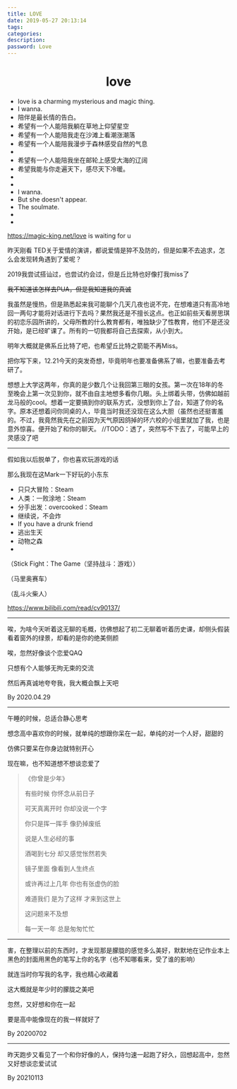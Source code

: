 ```yaml
---
title: LOVE
date: 2019-05-27 20:13:14
tags:
categories:
description:
password: Love
---
```






# <center>love</center>



- love is a charming mysterious and magic thing.
- I wanna.
- 陪伴是最长情的告白。
- 希望有一个人能陪我躺在草地上仰望星空
- 希望有一个人能陪我走在沙滩上看潮涨潮落
- 希望有一个人能陪我漫步于森林感受自然的气息
- 
- 希望有一个人能陪我坐在邮轮上感受大海的辽阔
- 希望我能与你走遍天下，感尽天下冷暖。
- 
- 
- I wanna.
- But she doesn't appear.
- The soulmate.
- 
- 





https://magic-king.net/love is waiting for u





昨天刚看 TED关于爱情的演讲，都说爱情是猝不及防的，但是如果不去追求，怎么会发现转角遇到了爱呢？

2019我尝试搭讪过，也尝试约会过，但是丘比特也好像打我miss了

~~我不知道该怎样去PUA，但是我知道我的真诚~~

我虽然是慢热，但是熟悉起来我可能聊个几天几夜也说不完，在想难道只有高冷地回一两句才能将对话进行下去吗？果然我还是不擅长这点。也正如前些天看房思琪的初恋乐园所讲的，父母所教的什么教育都有，唯独缺少了性教育，他们不是还没开始，是已经旷课了。所有的一切我都将自己去探索，从小到大。

明年大概就是佛系丘比特了吧，也希望丘比特之箭能不再Miss。







把你写下来，12.21今天的突发奇想，毕竟明年也要准备佛系了嘛，也要准备去考研了。

想想上大学这两年，你真的是少数几个让我回第三眼的女孩。第一次在18年的冬至晚会上第一次见到你，就不由自主地想多看你几眼。头上绑着头带，仿佛如越前龙马般的cool。想着一定要搞到你的联系方式，没想到你上了台，知道了你的名字。原本还想着问你同桌的人，毕竟当时我还没现在这么大胆（虽然也还挺害羞的。不过，我竟然我先在之前因为天气原因鸽掉的环六校的小组里就加了我，也是意外惊喜。便开始了和你的聊天。
//TODO：透了，突然写不下去了，可能早上的灵感没了吧





------



假如我以后脱单了，你也喜欢玩游戏的话

那么我现在这Mark一下好玩的小东东



* 只只大冒险：Steam
* 人类：一败涂地：Steam
* 分手出发：overcooked：Steam
* 继续说，不会炸
* If you have a drunk friend
* 逃出生天
* 动物之森
* 



（Stick Fight：The Game（坚持战斗：游戏））

（马里奥赛车）

（乱斗火柴人）





https://www.bilibili.com/read/cv90137/



------



唉，为啥今天听着这无聊的毛概，彷佛想起了初二无聊着听着历史课，却侧头假装看着窗外的绿景，却看的是你的绝美侧颜

唉，忽然好像谈个恋爱QAQ

只想有个人能够无拘无束的交流

然后再真诚地夸夸我，我大概会飘上天吧

By 2020.04.29



------



午睡的时候，总适合静心思考

想念高中喜欢你的时候，就单纯的想跟你呆在一起，单纯的对一个人好，甜甜的

仿佛只要呆在你身边就特别开心

现在嘛，也不知道想不想谈恋爱了



>  《你曾是少年》
>
> 有些时候 你怀念从前日子
>
> 可天真离开时 你却没说一个字
>
> 你只是挥一挥手 像扔掉废纸
>
> 说是人生必经的事
>
> 酒喝到七分 却又感觉怅然若失
>
> 镜子里面 像看到人生终点
>
> 或许再过上几年 你也有张虚伪的脸
>
> 难道我们 是为了这样 才来到这世上
>
> 这问题来不及想
>
> 每一天一年 总是匆匆忙忙





------



害，在整理以前的东西时，才发现那是朦胧的感觉多么美好，默默地在记作业本上黑色的封面用黑色的笔写上你的名字（也不知哪看来，受了谁的影响）

就连当时你写我的名字，我也精心收藏着

这大概就是年少时的朦胧之美吧

忽然，又好想和你在一起

要是高中能像现在的我一样就好了

By 20200702



------

昨天跑步又看见了一个和你好像的人，保持匀速一起跑了好久，回想起高中，忽然又好想谈恋爱试试

By 20210113